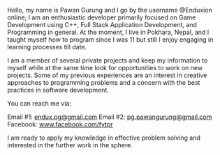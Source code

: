 Hello, my name is Pawan Gurung and I go by the username @Enduxion online; I am an enthusiastic developer primarily focused on Game Development using C++, Full Stack Application Development, and Programming in general. At the moment, I live in Pokhara, Nepal, and I taught myself how to program since I was 11 but still I enjoy engaging in learning processes till date.

I am a member of several private projects and keep my information to myself while at the same time look for opportunities to work on new projects. Some of my previous experiences are an interest in creative approaches to programming problems and a concern with the best practices in software development.

You can reach me via:

Email #1: endux.pg@gmail.com
Email #2: pg.pawangurung@gmail.com
Facebook: www.facebook.com/fytpr

I am ready to apply my knowledge in effective problem solving and interested in the further work in the sphere.
